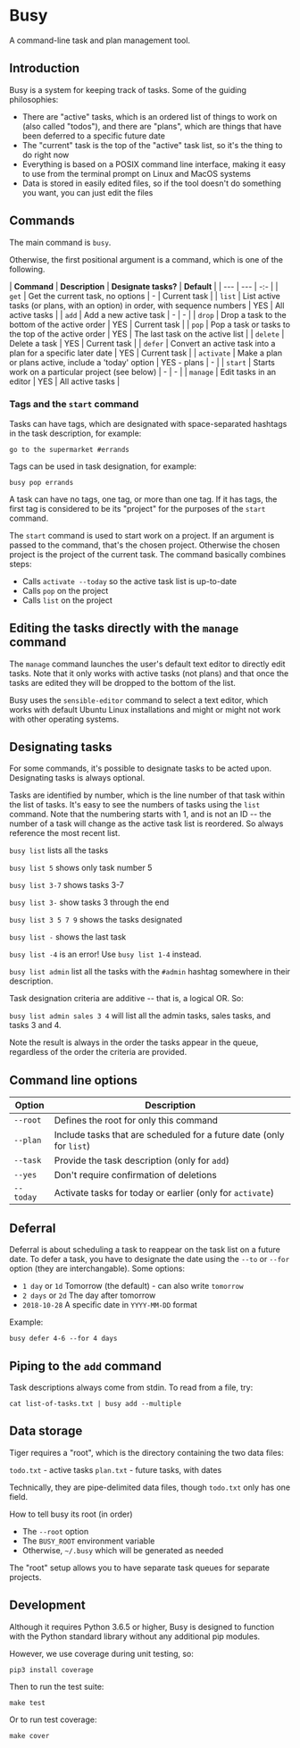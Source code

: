 # Busy

A command-line task and plan management tool.

## Introduction

Busy is a system for keeping track of tasks. Some of the guiding philosophies:

- There are "active" tasks, which is an ordered list of things to work on (also called "todos"), and there are "plans", which are things that have been deferred to a specific future date
- The "current" task is the top of the "active" task list, so it's the thing to do right now
- Everything is based on a POSIX command line interface, making it easy to use from the terminal prompt on Linux and MacOS systems
- Data is stored in easily edited files, so if the tool doesn't do something you want, you can just edit the files

## Commands

The main command is `busy`.

Otherwise, the first positional argument is a command, which is one of the following.

| **Command** | **Description** |                                    **Designate tasks?** | **Default** |
| ---         | ---  | -:- |
| `get`       | Get the current task, no options                                  | -   | Current task       |
| `list`      | List active tasks (or plans, with an option) in order, with sequence numbers | YES | All active tasks |
| `add`       | Add a new active task                                                | -   | - |
| `drop`      | Drop a task to the bottom of the active order                       | YES | Current task |
| `pop`       | Pop a task or tasks to the top of the active order                   | YES | The last task on the active list |
| `delete`    | Delete a task                        | YES | Current task |
| `defer`     | Convert an active task into a plan for a specific later date       | YES | Current task |
| `activate`  | Make a plan or plans active, include a 'today' option           | YES - plans | - |
| `start`     | Starts work on a particular project (see below)                 | -   | - |
| `manage`    | Edit tasks in an editor                                           | YES | All active tasks |

### Tags and the `start` command

Tasks can have tags, which are designated with space-separated hashtags in the task description, for example:

```
go to the supermarket #errands
```

Tags can be used in task designation, for example:

```
busy pop errands
```

A task can have no tags, one tag, or more than one tag. If it has tags, the first tag is considered to be its "project" for the purposes of the `start` command.

The `start` command is used to start work on a project. If an argument is passed to the command, that's the chosen project. Otherwise the chosen project is the project of the current task. The command basically combines steps:

- Calls `activate --today` so the active task list is up-to-date
- Calls `pop` on the project
- Calls `list` on the project

## Editing the tasks directly with the `manage` command

The `manage` command launches the user's default text editor to directly edit tasks. Note that it only works with active tasks (not plans) and that once the tasks are edited they will be dropped to the bottom of the list.

Busy uses the `sensible-editor` command to select a text editor, which works with default Ubuntu Linux installations and might or might not work with other operating systems.

## Designating tasks

For some commands, it's possible to designate tasks to be acted upon. Designating tasks is always optional.

Tasks are identified by number, which is the line number of that task within the list of tasks. It's easy to see the numbers of tasks using the `list` command. Note that the numbering starts with 1, and is not an ID -- the number of a task will change as the active task list is reordered. So always reference the most recent list.

`busy list` lists all the tasks

`busy list 5` shows only task number 5

`busy list 3-7` shows tasks 3-7

`busy list 3-` show tasks 3 through the end

`busy list 3 5 7 9` shows the tasks designated

`busy list -` shows the last task

`busy list -4` is an error! Use `busy list 1-4` instead.

`busy list admin` list all the tasks with the `#admin` hashtag somewhere in their description.

Task designation criteria are additive -- that is, a logical OR. So:

`busy list admin sales 3 4` will list all the admin tasks, sales tasks, and tasks 3 and 4.

Note the result is always in the order the tasks appear in the queue, regardless of the order the criteria are provided.

## Command line options

| **Option** | **Description** |
| --- | ---|
| `--root`  | Defines the root for only this command |
| `--plan`  | Include tasks that are scheduled for a future date (only for `list`) |
| `--task`  | Provide the task description (only for `add`) |
| `--yes`   | Don't require confirmation of deletions |
| `--today` | Activate tasks for today or earlier (only for `activate`) |

## Deferral

Deferral is about scheduling a task to reappear on the task list on a future date. To defer a task, you have to designate the date using the `--to` or `--for` option (they are interchangable). Some options:

- `1 day` or `1d` Tomorrow (the default) - can also write `tomorrow`
- `2 days` or `2d` The day after tomorrow
- `2018-10-28` A specific date in `YYYY-MM-DD` format

Example:

```
busy defer 4-6 --for 4 days
```

## Piping to the `add` command

Task descriptions always come from stdin. To read from a file, try:

```
cat list-of-tasks.txt | busy add --multiple
```

## Data storage

Tiger requires a "root", which is the directory containing the two data files:

`todo.txt` - active tasks
`plan.txt` - future tasks, with dates

Technically, they are pipe-delimited data files, though `todo.txt` only has one field.

How to tell busy its root (in order)

- The `--root` option
- The `BUSY_ROOT` environment variable
- Otherwise, `~/.busy` which will be generated as needed

The "root" setup allows you to have separate task queues for separate projects.

## Development

Although it requires Python 3.6.5 or higher, Busy is designed to function with the Python standard library without any additional pip modules.

However, we use coverage during unit testing, so:

```
pip3 install coverage
```

Then to run the test suite:

```
make test
```

Or to run test coverage:

```
make cover
```
